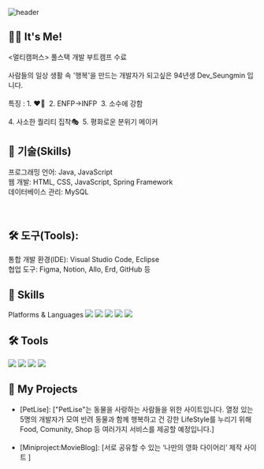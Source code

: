 
![header](https://capsule-render.vercel.app/api?type=waving&color=gradient&height=300&section=header&text=Dev_Seungmin&fontSize=90)


<h2>🧑‍💻 It's Me!</h2>
 <멀티캠퍼스> 풀스택 개발 부트캠프 수료<br>
 <br>사람들의 일상 생활 속 '행복'을 만드는 개발자가 되고싶은 94년생 Dev_Seungmin 입니다.<br>
 <br>특징 : 1. ♥🐶&nbsp; 2. ENFP->INFP &nbsp;3. 소수에 강함 <br>
         <br>  4. 사소한 퀄리티 집착🎭&nbsp; 5. 평화로운 분위기 메이커 


<h2> 💪 기술(Skills) </h2>

프로그래밍 언어: Java, JavaScript <br>
웹 개발: HTML, CSS, JavaScript, Spring Framework <br>
데이터베이스 관리: MySQL
<br><br><br>

<h2> 🛠 도구(Tools): </h2>
통합 개발 환경(IDE): Visual Studio Code, Eclipse <br>
협업 도구: Figma, Notion, Allo, Erd, GitHub 등<br>

<div style="align=center";>
<h2> 💪 Skills </h2>
Platforms & Languages
<img src="https://img.shields.io/badge/Java-007396?style=flat-square&logo=Java&logoColor=white"/>
<img src="https://img.shields.io/badge/JavaScript-F7DF1E?style=flat-square&logo=JavaScript&logoColor=white"/>
<img src="https://img.shields.io/badge/Spring-6DB33F?style=flat-square&logo=Spring&logoColor=white"/>
<img src="https://img.shields.io/badge/mysql-4479A1?style=flat-square&logo=mysql&logoColor=white"/>
<img src="https://img.shields.io/badge/css3-1572B6?style=flat-square&logo=css3&logoColor=white"/>


<h2>🛠 Tools </h2>
<img src="https://img.shields.io/badge/Figma-F24E1E?style=flat-square&logo=Figma&logoColor=white"/>
<img src="https://img.shields.io/badge/GitHub-181717?style=flat-square&logo=GitHub&logoColor=white"/>
<img src="https://img.shields.io/badge/notion-000000?style=flat-square&logo=notion&logoColor=white"/>
<img src="https://img.shields.io/badge/eclipseide-2C2255?style=flat-square&logo=eclipseide&logoColor=white"/>
</div>

<h2>🚀 My Projects</h2>
<ul>
  <li>[PetLise]: ["PetLise"는 동물을 사랑하는 사람들을 위한 사이트입니다. 열정 있는 5명의 개발자가 모여 반려 동물과 함께 행복하고 건 
  강한 LifeStyle를 누리기 위해 Food, Comunity, Shop 등 여러가지 서비스를 제공할 예정입니다.]</li>
 <br> 
 <li>[Miniproject:MovieBlog]: [서로 공유할 수 있는 ‘나만의 영화 다이어리’ 제작 사이트 ]</li> 
</ul>
